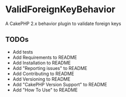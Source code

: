 ValidForeignKeyBehavior
=======================

A CakePHP 2.x behavior plugin to validate foreign keys

## TODOs
- Add tests
- Add Requirements to README
- Add Installation to README
- Add "Reporting issues" to README
- Add Contributing to README
- Add Versioning to README
- Add "CakePHP Version Support" to README
- Add "How To Use" to README